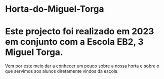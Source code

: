 # Horta-do-Miguel-Torga
# Este projecto foi realizado em 2023 em conjunto com a Escola EB2, 3 Miguel Torga.
Vem por este meio dar a conhecer um pouco sobre a nossa horta e sobre o que servimos aos alunos diretamente vindos da escola.
